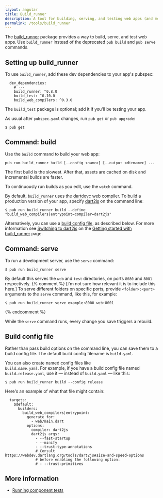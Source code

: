 ```yaml
---
layout: angular
title: Build_runner
description: A tool for building, serving, and testing web apps (and more).
permalink: /tools/build_runner
---
```

<?code-excerpt path-base="examples/ng/doc"?>

The [build_runner][] package provides a way to build, serve, and test web apps.
Use `build_runner` instead of the deprecated `pub build` and `pub serve` commands.

## Setting up build_runner

To use `build_runner`, add these dev dependencies to your app's pubspec:

<?code-excerpt "quickstart/pubspec.yaml (build dependencies)" title?>
```
  dev_dependencies:
    # ···
    build_runner: ^0.8.0
    build_test: ^0.10.0
    build_web_compilers: ^0.3.0
```

The `build_test` package is optional; add it if you'll be testing your app.

As usual after `pubspec.yaml` changes, run `pub get` or `pub upgrade`:

```terminal
$ pub get
```

<a id="build"></a>
## Command: build

Use the `build` command to build your web app:

```
pub run build_runner build [--config <name>] [--output <dirname>] ...
```

The first build is the slowest. After that, assets are cached on disk and
incremental builds are faster.

To continuously run builds as you edit, use the `watch` command.

By default, `build_runner` uses the [dartdevc][] web compiler.
To build a production version of your app, specify [dart2js][] on the command line:

```terminal
$ pub run build_runner build --define "build_web_compilers|entrypoint=compiler=dart2js"
```

Alternatively, you can use a [build config file](#config), as described below.
For more information see [Switching to dart2js][] on the [Getting started with build_runner][] page.

<a id="serve"></a>
## Command: serve

To run a development server, use the `serve` command:

```terminal
$ pub run build_runner serve
```

By default this serves the `web` and `test` directories, on ports `8080` and `8081` respectively.
{% comment %}
[I'm not sure how relevant it is to include this here.]
To serve different folders on specific ports, provide `<folder>:<port>` arguments to the
`serve` command, like this, for example:

```terminal
$ pub run build_runner serve example:8000 web:8001
```
{% endcomment %}

While the `serve` command runs, every change you save triggers a rebuild.

<a id="config"></a>
## Build config file

Rather than pass build options on the command line, you can save them to
a build config file. The default build config filename is `build.yaml`.

You can also create named config files like <code> build.<i>name</i>.yaml</code>.
For example, if you have a build config file named `build.release.yaml`, use it
&mdash; instead of `build.yaml` &mdash; like this:

```terminal
$ pub run build_runner build --config release
```

<a id="dart2js-build-config"></a>
Here's an example of what that file might contain:

<?code-excerpt "quickstart/build.release.yaml" title?>
```
  targets:
    $default:
      builders:
        build_web_compilers|entrypoint:
          generate_for:
            - web/main.dart
          options:
            compiler: dart2js
            dart2js_args:
              - --fast-startup
              - --minify
              - --trust-type-annotations
              # Consult https://webdev.dartlang.org/tools/dart2js#size-and-speed-options
              # before enabling the following option:
              # - --trust-primitives
```

## More information

- [Running component tests][]

[build_runner]: https://pub.dartlang.org/packages/build_runner
[dart2js]: /tools/dart2js
[dartdevc]: /tools/dartdevc
[Getting started with build_runner]: https://github.com/dart-lang/build/blob/master/docs/getting_started.md
[Switching to dart2js]: https://github.com/dart-lang/build/blob/master/docs/getting_started.md#switching-to-dart2js
[Running component tests]: /angular/guide/testing/component/running-tests

